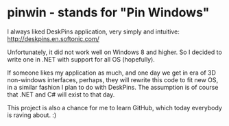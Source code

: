 # pinwin - stands for "Pin Windows"
I always liked DeskPins application, very simply and intuitive:
http://deskpins.en.softonic.com/

Unfortunately, it did not work well on Windows 8 and higher.
So I decided to write one in .NET with support for all OS (hopefully).

If someone likes my application as much, and one day we get in era of 3D non-windows interfaces, perhaps, they will rewrite this code to fit new OS, in a similar fashion I plan to do with DeskPins. The assumption is of course that .NET and C# will exist to that day.

This project is also a chance for me to learn GitHub, which today everybody is raving about. :)
